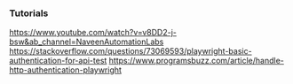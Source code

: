 ### Tutorials

https://www.youtube.com/watch?v=v8DD2-j-bsw&ab_channel=NaveenAutomationLabs
https://stackoverflow.com/questions/73069593/playwright-basic-authentication-for-api-test
https://www.programsbuzz.com/article/handle-http-authentication-playwright

